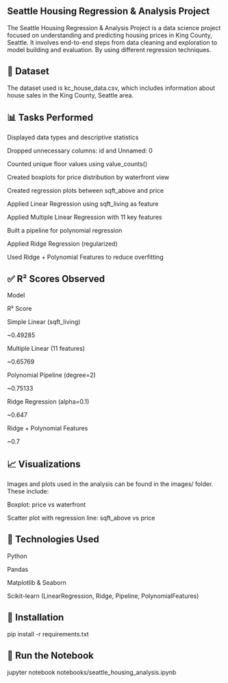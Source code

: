 ## Seattle Housing Regression & Analysis Project
The Seattle Housing Regression &amp; Analysis Project is a data science project focused on understanding and predicting housing prices in King County, Seattle. It involves end-to-end steps from data cleaning and exploration to model building and evaluation. By using different regression techniques.
## 📁 Dataset

The dataset used is kc_house_data.csv, which includes information about house sales in the King County, Seattle area.

## 📊 Tasks Performed

Displayed data types and descriptive statistics

Dropped unnecessary columns: id and Unnamed: 0

Counted unique floor values using value_counts()

Created boxplots for price distribution by waterfront view

Created regression plots between sqft_above and price

Applied Linear Regression using sqft_living as feature

Applied Multiple Linear Regression with 11 key features

Built a pipeline for polynomial regression

Applied Ridge Regression (regularized)

Used Ridge + Polynomial Features to reduce overfitting

## ✅ R² Scores Observed

Model

R² Score

Simple Linear (sqft_living)

~0.49285

Multiple Linear (11 features)

~0.65769

Polynomial Pipeline (degree=2)

~0.75133

Ridge Regression (alpha=0.1)

~0.647

Ridge + Polynomial Features

~0.7

## 📈 Visualizations

Images and plots used in the analysis can be found in the images/ folder. These include:

Boxplot: price vs waterfront

Scatter plot with regression line: sqft_above vs price

## 🔹 Technologies Used

Python

Pandas

Matplotlib & Seaborn

Scikit-learn (LinearRegression, Ridge, Pipeline, PolynomialFeatures)
## 📁 Installation
pip install -r requirements.txt
## 🚀 Run the Notebook
jupyter notebook notebooks/seattle_housing_analysis.ipynb
